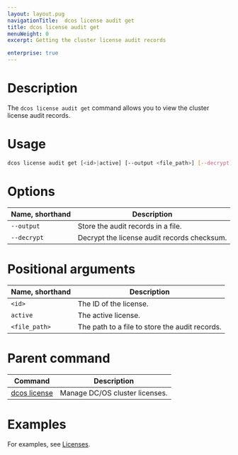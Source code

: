 ```yaml
---
layout: layout.pug
navigationTitle:  dcos license audit get
title: dcos license audit get
menuWeight: 0
excerpt: Getting the cluster license audit records

enterprise: true
---
```


# Description
The `dcos license audit get` command allows you to view the cluster license audit records.

# Usage

```bash
dcos license audit get [<id>|active] [--output <file_path>] [--decrypt]
```

# Options

| Name, shorthand |  Description |
|---------|-------------|
| `--output`   |  Store the audit records in a file. |
| `--decrypt`   |   Decrypt the license audit records checksum. |


# Positional arguments

| Name, shorthand |  Description |
|---------|-------------|
| `<id> `   |  The ID of the license. |
| `active`   |   The active license. |
| `<file_path>`    |  The path to a file to store the audit records. |


# Parent command

| Command | Description |
|---------|-------------|
| [dcos license](/1.12/cli/command-reference/dcos-license/) | Manage DC/OS cluster licenses. |

# Examples
For examples, see [Licenses](/1.12/administering-clusters/licenses/).
